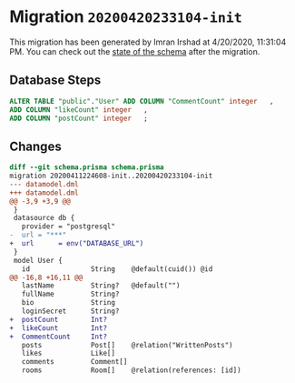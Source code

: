 # Migration `20200420233104-init`

This migration has been generated by Imran Irshad at 4/20/2020, 11:31:04 PM.
You can check out the [state of the schema](./schema.prisma) after the migration.

## Database Steps

```sql
ALTER TABLE "public"."User" ADD COLUMN "CommentCount" integer   ,
ADD COLUMN "likeCount" integer   ,
ADD COLUMN "postCount" integer   ;
```

## Changes

```diff
diff --git schema.prisma schema.prisma
migration 20200411224608-init..20200420233104-init
--- datamodel.dml
+++ datamodel.dml
@@ -3,9 +3,9 @@
 }
 datasource db {
   provider = "postgresql"
-  url = "***"
+  url      = env("DATABASE_URL")
 }
 model User {
   id               String    @default(cuid()) @id
@@ -16,8 +16,11 @@
   lastName         String?   @default("")
   fullName         String?
   bio              String
   loginSecret      String?
+  postCount        Int?
+  likeCount        Int?
+  CommentCount     Int?
   posts            Post[]    @relation("WrittenPosts")
   likes            Like[]
   comments         Comment[]
   rooms            Room[]    @relation(references: [id])
```


